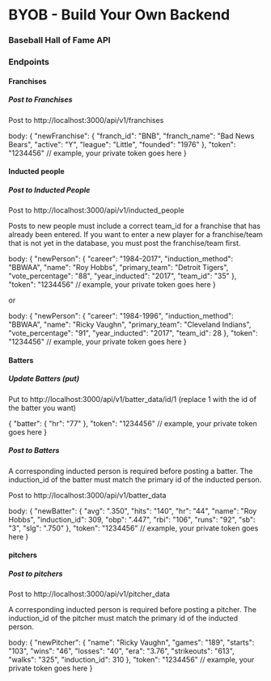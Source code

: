 # BYOB - Build Your Own Backend
### Baseball Hall of Fame API

### Endpoints

#### Franchises

##### Post to Franchises

Post to http://localhost:3000/api/v1/franchises

body: {
	"newFranchise": {
		"franch_id": "BNB",
		"franch_name": "Bad News Bears",
		"active": "Y",
		"league": "Little",
		"founded": "1976"
	},
	"token": "1234456"  // example, your private token goes here
}

#### Inducted people

##### Post to Inducted People

Post to http://localhost:3000/api/v1/inducted_people

Posts to new people must include a correct team_id for a franchise that has already been entered.  If you want to enter a new player for a franchise/team that is not yet in the database, you must post the franchise/team first.

body: {
	"newPerson": {
		"career": "1984-2017",
		"induction_method": "BBWAA",
		"name": "Roy Hobbs",
		"primary_team": "Detroit Tigers",
		"vote_percentage": "88",
		"year_inducted": "2017",
		"team_id": "35"
	},
	"token": "1234456"  // example, your private token goes here
}

or

body: {
	"newPerson": {
		"career": "1984-1996",
		"induction_method": "BBWAA",
		"name": "Ricky Vaughn",
		"primary_team": "Cleveland Indians",
		"vote_percentage": "91",
		"year_inducted": "2017",
		"team_id": 28
	},
	"token": "1234456"  // example, your private token goes here
}

#### Batters

##### Update Batters (put)

Put to http://localhost:3000/api/v1/batter_data/id/1
(replace 1 with the id of the batter you want)

{
	"batter": {
		"hr": "77"
	},
	"token": "1234456"  // example, your private token goes here
}

##### Post to Batters

A corresponding inducted person is required before posting a batter.  The induction_id of the batter must match the primary id of the inducted person.

Post to http://localhost:3000/api/v1/batter_data

body: {
	"newBatter": {
		"avg": ".350",
		"hits": "140",
		"hr": "44",
		"name": "Roy Hobbs",
		"induction_id": 309,
		"obp": ".447",
		"rbi": "106",
		"runs": "92",
		"sb": "3",
		"slg": ".750"
	},
	"token": "1234456"  // example, your private token goes here
}

#### pitchers

##### Post to pitchers

Post to http://localhost:3000/api/v1/pitcher_data

A corresponding inducted person is required before posting a pitcher.  The induction_id of the pitcher must match the primary id of the inducted person.

body: {
	"newPitcher": {
		"name": "Ricky Vaughn",
		"games": "189",
		"starts": "103",
		"wins": "46",
		"losses": "40",
		"era": "3.76",
		"strikeouts": "613",
		"walks": "325",
		"induction_id": 310
	},
	"token": "1234456"  // example, your private token goes here
}
